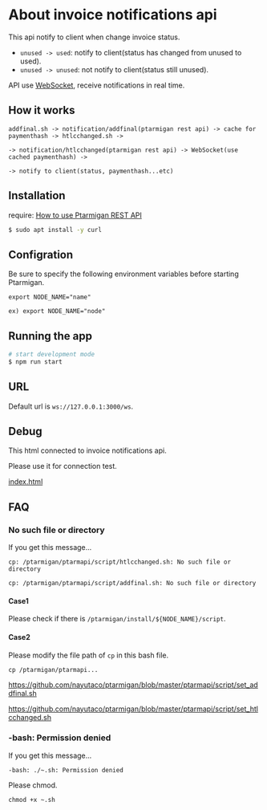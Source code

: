 # About invoice notifications api

This api notify to client when change invoice status.

- `unused -> used`: notify to client(status has changed from unused to used).
- `unused -> unused`: not notify to client(status still unused).

API use [WebSocket](https://developer.mozilla.org/en-US/docs/Web/API/WebSockets_API), receive notifications in real time.


## How it works

```
addfinal.sh -> notification/addfinal(ptarmigan rest api) -> cache for paymenthash -> htlcchanged.sh ->

-> notification/htlcchanged(ptarmigan rest api) -> WebSocket(use cached paymenthash) -> 

-> notify to client(status, paymenthash...etc)
```


## Installation

require: [How to use Ptarmigan REST API](./howtouse_rest_api.md)

```bash
$ sudo apt install -y curl
```


## Configration

Be sure to specify the following environment variables before starting Ptarmigan.

```
export NODE_NAME="name"

ex) export NODE_NAME="node"
```


## Running the app

```bash
# start development mode
$ npm run start
```


## URL

Default url is `ws://127.0.0.1:3000/ws`.


## Debug

This html connected to invoice notifications api.

Please use it for connection test.

[index.html](https://github.com/nayutaco/ptarmigan/blob/master/ptarmapi/test/client/index.html)


## FAQ

###  No such file or directory

If you get this message...

```
cp: /ptarmigan/ptarmapi/script/htlcchanged.sh: No such file or directory
```

```
cp: /ptarmigan/ptarmapi/script/addfinal.sh: No such file or directory
```

#### Case1

Please check if there is `/ptarmigan/install/${NODE_NAME}/script`.

#### Case2

Please modify the file path of `cp` in this bash file.

`cp /ptarmigan/ptarmapi...` 

https://github.com/nayutaco/ptarmigan/blob/master/ptarmapi/script/set_addfinal.sh

https://github.com/nayutaco/ptarmigan/blob/master/ptarmapi/script/set_htlcchanged.sh


### -bash: Permission denied

If you get this message...

```
-bash: ./~.sh: Permission denied
```

Please chmod.

```
chmod +x ~.sh
```
